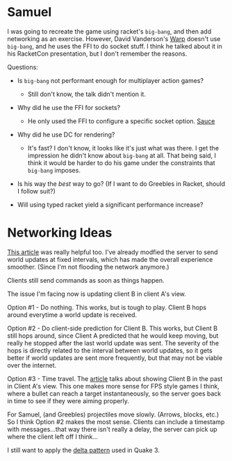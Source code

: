 Samuel
======

I was going to recreate the game using racket's `big-bang`, and then add networking as an exercise. However, David Vanderson's [Warp][1] doesn't use `big-bang`, and he uses the FFI to do socket stuff. I think he talked about it in his RacketCon presentation, but I don't remember the reasons.

Questions:
* Is `big-bang` not performant enough for multiplayer action games?
    - Still don't know, the talk didn't mention it.
* Why did he use the FFI for sockets?
    - He only used the FFI to configure a specific socket option. [Sauce][2]
* Why did he use DC for rendering?
    - It's fast? I don't know, it looks like it's just what was there. I get the impression he didn't know about `big-bang` at all. That being said, I think it would be harder to do his game under the constraints that `big-bang` imposes.
* Is his way the _best_ way to go? (If I want to do Greebles in Racket, should I follow suit?)

* Will using typed racket yield a significant performance increase?

# Networking Ideas

[This article][3] was really helpful too. I've already modfied the server to send world updates at fixed intervals, which has made the overall experience smoother. (Since I'm not flooding the network anymore.)

Clients still send commands as soon as things happen.

The issue I'm facing now is updating client B in client A's view.

Option #1 - Do nothing. This works, but is tough to play. Client B hops around everytime a world update is received.

Option #2 - Do client-side prediction for Client B. This works, but Client B still hops around, since Client A predicted that he would keep moving, but really he stopped after the last world update was sent. The severity of the hops is directly related to the interval between world updates, so it gets better if world updates are sent more frequently, but that may not be viable over the internet.

Option #3 - Time travel. The [article][3] talks about showing Client B in the past in Client A's view. This one makes more sense for FPS style games I think, where a bullet can reach a target instantaneously, so the server goes back in time to see if they were aiming properly.

For Samuel, (and Greebles) projectiles move slowly. (Arrows, blocks, etc.) So I think Option #2 makes the most sense. Clients can include a timestamp with messages...that way there isn't really a delay, the server can pick up where the client left off I think...

I still want to apply the [delta pattern][4] used in Quake 3.


[1]: https://github.com/david-vanderson/warp
[2]: http://macrologist.blogspot.com/2012/03/avoid-flushing-your-wire-protocols.html
[3]: http://www.gabrielgambetta.com/fast_paced_multiplayer.html
[4]: http://trac.bookofhook.com/bookofhook/trac.cgi/wiki/Quake3Networking
